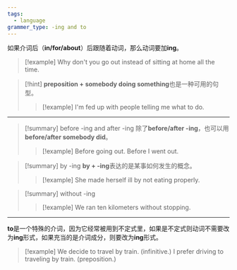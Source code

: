 ```yaml
---
tags:
  - language
grammer_type: -ing and to
---
```

如果介词后（**in/for/about**）后跟随着动词，那么动词要加**ing**。

> [!example]
> Why don't you go out instead of sitting at home all the time.

> [!hint]
> **preposition + somebody doing something**也是一种可用的句型。
> > [!example]
> > I'm fed up with people telling me what to do.

---

> [!summary] before -ing and after -ing
> 除了**before/after -ing**，也可以用**before/after somebody did**。
> > [!example]
> > Before going out.
> > Before I went out.

> [!summary] by -ing
> **by + -ing**表达的是某事如何发生的概念。
> > [!example]
> > She made herself ill by not eating properly.

> [!summary] without -ing
> > [!example]
> > We ran ten kilometers without stopping.

---

**to**是一个特殊的介词，因为它经常被用到不定式里，如果是不定式则动词不需要改为**ing**形式，如果充当的是介词成分，则要改为**ing**形式。

> [!example]
> We decide to travel by train. (infinitive.)
> I prefer driving to traveling by train. (preposition.)